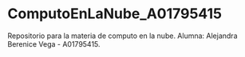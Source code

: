 # ComputoEnLaNube_A01795415
Repositorio para la materia de computo en la nube. Alumna: Alejandra Berenice Vega - A01795415.
